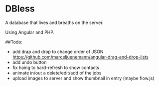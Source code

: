 # DBless

A database that lives and breaths on the server.

Using Angular and PHP.


##Todo:
- add drap and drop to change order of JSON
https://github.com/marceljuenemann/angular-drag-and-drop-lists
- add undo button
- fix haing to hard-refresh to show contacts
- animate in/out a delete/edit/add of the jobs
- upload images to server and show thumbnail in entry (maybe flow.js)

